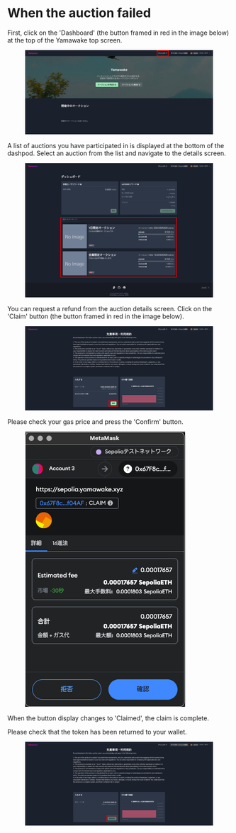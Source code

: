 # When the auction failed

First, click on the 'Dashboard' (the button framed in red in the image below) at the top of the Yamawake top screen.  

<figure><img src="../../../../../.gitbook/assets/Group 1 (20) (2).png" alt=""><figcaption></figcaption></figure>

A list of auctions you have participated in is displayed at the bottom of the dashpod. Select an auction from the list and navigate to the details screen.  

<figure><img src="../../../../../.gitbook/assets/Group 1 (21) (1).png" alt=""><figcaption></figcaption></figure>

You can request a refund from the auction details screen. Click on the 'Claim' button (the button framed in red in the image below).  


<figure><img src="../../../../../.gitbook/assets/Group 1 (26).png" alt=""><figcaption></figcaption></figure>

Please check your gas price and press the 'Confirm' button.  

<figure><img src="../../../../../.gitbook/assets/スクリーンショット 2024-03-19 22.39.03.png" alt=""><figcaption></figcaption></figure>

When the button display changes to 'Claimed', the claim is complete.  

Please check that the token has been returned to your wallet.  

<figure><img src="../../../../../.gitbook/assets/Group 1 (27) (1).png" alt=""><figcaption></figcaption></figure>
